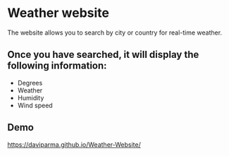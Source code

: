 # Weather website
The website allows you to search by city or country for real-time weather.

## Once you have searched, it will display the following information:
- Degrees
- Weather
- Humidity
- Wind speed

## Demo

https://daviparma.github.io/Weather-Website/

